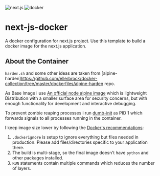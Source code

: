 ![next.js](https://assets.vercel.com/image/upload/v1607554385/repositories/next-js/next-logo.png)
![docker](https://www.docker.com/sites/default/files/d8/2019-07/horizontal-logo-monochromatic-white.png)

# next-js-docker

A docker configuration for next.js project.
Use this template to build a docker image for the next.js application.

## About the Container

`harden.sh` and some other ideas are taken from [alpine-harden]<https://github.com/ellerbrock/docker-collection/tree/master/dockerfiles/alpine-harden> repo.

As Base Image i use [An official node alpine image](https://hub.docker.com/_/node/) which is lightweight Distribution with a smaller surface area for security concerns, but with enough functionality for development and interactive debugging.

To prevent zombie reaping processes i run [dumb-init](https://github.com/Yelp/dumb-init) as PID 1 which forwards signals to all processes running in the container.

I keep image size lower by following the [Docker's recommendations](https://docs.docker.com/develop/develop-images/dockerfile_best-practices):

1. `.dockerignore` is setup to ignore everything but files needed in production. Please add files/directories specific to your application there.
1. The build is multi-stage, so the final image doesn't have `python` and other packages installed.
1. `RUN` statements contain multiple commands which reduces the number of layers.
